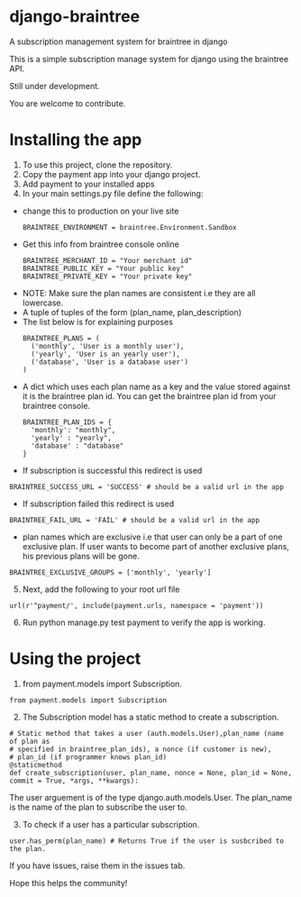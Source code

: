 # django-braintree
A subscription management system for braintree in django

This is a simple subscription manage system for django using the braintree API.

Still under development.

You are welcome to contribute.

# Installing the app

1. To use this project, clone the repository.
2. Copy the payment app into your django project.
3. Add payment to your installed apps
4. In your main settings.py file define the following:

  - change this to production on your live site
    ```
    BRAINTREE_ENVIRONMENT = braintree.Environment.Sandbox
    ```  
  - Get this info from braintree console online
    ```
    BRAINTREE_MERCHANT_ID = "Your merchant id"
    BRAINTREE_PUBLIC_KEY = "Your public key"
    BRAINTREE_PRIVATE_KEY = "Your private key"
    ```
  - NOTE: Make sure the plan names are consistent i.e they are all lowercase.
  - A tuple of tuples of the form (plan_name, plan_description)
  - The list below is for explaining purposes
    ```
    BRAINTREE_PLANS = (
      ('monthly', 'User is a monthly user'),
      ('yearly', 'User is an yearly user'),
      ('database', 'User is a database user')
    )
    ```
  - A dict which uses each plan name as a key and the value stored against it is the braintree plan id. You can get the braintree plan id from your braintree console.
    ```
    BRAINTREE_PLAN_IDS = {
      'monthly': "monthly",
      'yearly' : "yearly",
      'database' : "database"
    }
    ```
  - If subscription is successful this redirect is used
  ```
  BRAINTREE_SUCCESS_URL = 'SUCCESS' # should be a valid url in the app
  ```
  - If subscription failed this redirect is used
  ```
  BRAINTREE_FAIL_URL = 'FAIL' # should be a valid url in the app
  ```
  - plan names which are exclusive i.e that user can only be a part of one exclusive plan. If user wants to become part of another exclusive plans, his previous plans will be gone.
  ```
  BRAINTREE_EXCLUSIVE_GROUPS = ['monthly', 'yearly']
  ```
5. Next, add the following to your root url file
  ```
  url(r'^payment/', include(payment.urls, namespace = 'payment'))
  ```
6. Run python manage.py test payment to verify the app is working.

# Using the project

1. from payment.models import Subscription.
  ```
  from payment.models import Subscription
  ```
2. The Subscription model has a static method to create a subscription.
  ```
  # Static method that takes a user (auth.models.User),plan_name (name of plan as
  # specified in braintree_plan_ids), a nonce (if customer is new),
  # plan_id (if programmer knows plan_id)
  @staticmethod
  def create_subscription(user, plan_name, nonce = None, plan_id = None, commit = True, *args, **kwargs):
  ```
  The user arguement is of the type django.auth.models.User.
  The plan_name is the name of the plan to subscribe the user to.
  
3. To check if a user has a particular subscription.
  ```
  user.has_perm(plan_name) # Returns True if the user is susbcribed to the plan.
  ```

If you have issues, raise them in the issues tab. 

Hope this helps the community!
